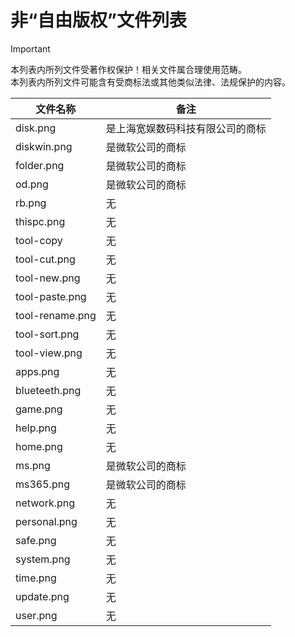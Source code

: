 # 非“自由版权”文件列表
>[!Important]
>本列表内所列文件受著作权保护！相关文件属合理使用范畴。<br>本列表内所列文件可能含有受商标法或其他类似法律、法规保护的内容。

| 文件名称 | 备注| 
| --- | --- |
|disk.png|是上海宽娱数码科技有限公司的商标| 
|diskwin.png |是微软公司的商标|
|folder.png|是微软公司的商标|
|od.png|是微软公司的商标|
|rb.png|无|
|thispc.png|无|
|tool-copy|无|
|tool-cut.png|无|
|tool-new.png|无|
|tool-paste.png|无|
|tool-rename.png|无|
|tool-sort.png|无|
|tool-view.png|无|
|apps.png|无|
|blueteeth.png|无|
|game.png|无|
|help.png|无|
|home.png|无|
|ms.png|是微软公司的商标|
|ms365.png|是微软公司的商标|
|network.png|无|
|personal.png|无|
|safe.png|无|
|system.png|无|
|time.png|无|
|update.png|无|
|user.png|无|
